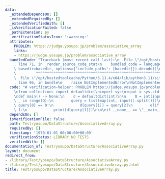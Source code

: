```yaml
---
data:
  _extendedDependsOn: []
  _extendedRequiredBy: []
  _extendedVerifiedWith: []
  _isVerificationFailed: false
  _pathExtension: py
  _verificationStatusIcon: ':warning:'
  attributes:
    PROBLEM: https://judge.yosupo.jp/problem/associative_array
    links:
    - https://judge.yosupo.jp/problem/associative_array
  bundledCode: "Traceback (most recent call last):\n  File \"/opt/hostedtoolcache/Python/3.11.4/x64/lib/python3.11/site-packages/onlinejudge_verify/documentation/build.py\"\
    , line 71, in _render_source_code_stat\n    bundled_code = language.bundle(stat.path,\
    \ basedir=basedir, options={'include_paths': [basedir]}).decode()\n          \
    \         ^^^^^^^^^^^^^^^^^^^^^^^^^^^^^^^^^^^^^^^^^^^^^^^^^^^^^^^^^^^^^^^^^^^^^^^^^^^^^^^^^\n\
    \  File \"/opt/hostedtoolcache/Python/3.11.4/x64/lib/python3.11/site-packages/onlinejudge_verify/languages/python.py\"\
    , line 96, in bundle\n    raise NotImplementedError\nNotImplementedError\n"
  code: "# verification-helper: PROBLEM https://judge.yosupo.jp/problem/associative_array\n\
    \nfrom collections import defaultdict\nimport sys\ninput = sys.stdin.readline\n\
    \ndef main() -> None:\n    d = defaultdict(int)\n\n    Q = int(input())\n    for\
    \ _ in range(Q):\n        query = list(map(int, input().split()))\n        if\
    \ query[0] == 0:\n            d[query[1]] = query[2]\n        elif query[0] ==\
    \ 1:\n            print(d[query[1]])\n\n\nif __name__ == \"__main__\":\n    main()"
  dependsOn: []
  isVerificationFile: false
  path: Test/yosupo/DataStructure/AssociativeArray.py
  requiredBy: []
  timestamp: '1970-01-01 00:00:00+00:00'
  verificationStatus: LIBRARY_NO_TESTS
  verifiedWith: []
documentation_of: Test/yosupo/DataStructure/AssociativeArray.py
layout: document
redirect_from:
- /library/Test/yosupo/DataStructure/AssociativeArray.py
- /library/Test/yosupo/DataStructure/AssociativeArray.py.html
title: Test/yosupo/DataStructure/AssociativeArray.py
---
```

